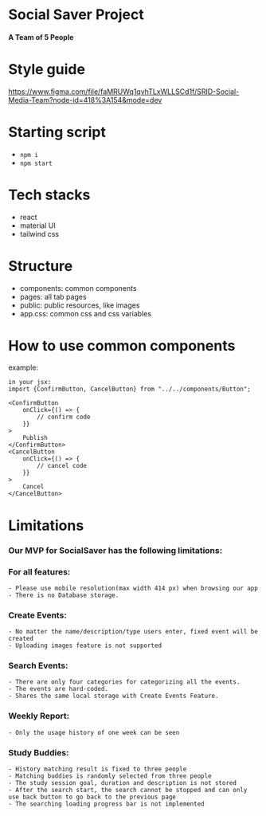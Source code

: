 # Social Saver Project
#### A Team of 5 People

# Style guide

https://www.figma.com/file/faMRUWq1qvhTLxWLLSCd1f/SRID-Social-Media-Team?node-id=418%3A154&mode=dev

# Starting script

- `npm i`
- `npm start`

# Tech stacks

- react
- material UI
- tailwind css

# Structure

- components: common components
- pages: all tab pages
- public: public resources, like images
- app.css: common css and css variables

# How to use common components

example:

```
in your jsx:
import {ConfirmButton, CancelButton} from "../../components/Button";

<ConfirmButton
    onClick={() => {
        // confirm code
    }}
>
    Publish
</ConfirmButton>
<CancelButton
    onClick={() => {
        // cancel code
    }}
>
    Cancel
</CancelButton>
```

# Limitations

### Our MVP for SocialSaver has the following limitations:

### For all features:

    - Please use mobile resolution(max width 414 px) when browsing our app
    - There is no Database storage.

### Create Events:

    - No matter the name/description/type users enter, fixed event will be created
    - Uploading images feature is not supported

### Search Events:

    - There are only four categories for categorizing all the events.
    - The events are hard-coded.
    - Shares the same local storage with Create Events Feature.

### Weekly Report:

    - Only the usage history of one week can be seen

### Study Buddies:

    - History matching result is fixed to three people
    - Matching buddies is randomly selected from three people
    - The study session goal, duration and description is not stored
    - After the search start, the search cannot be stopped and can only use back button to go back to the previous page
    - The searching loading progress bar is not implemented
